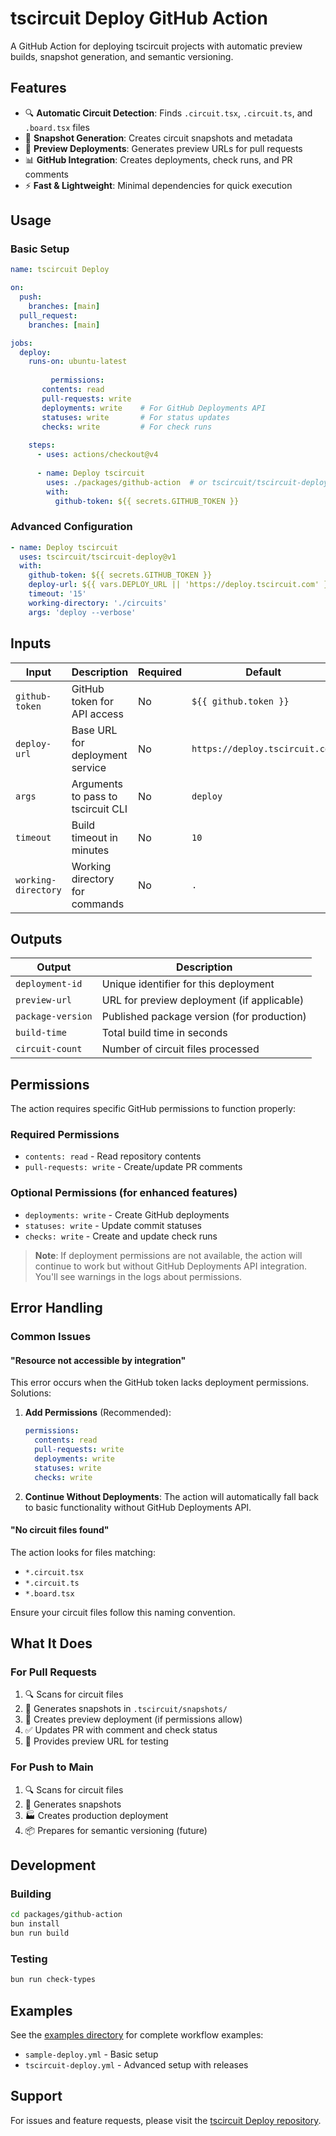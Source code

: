 # tscircuit Deploy GitHub Action

A GitHub Action for deploying tscircuit projects with automatic preview builds, snapshot generation, and semantic versioning.

## Features

- 🔍 **Automatic Circuit Detection**: Finds `.circuit.tsx`, `.circuit.ts`, and `.board.tsx` files
- 📸 **Snapshot Generation**: Creates circuit snapshots and metadata
- 🚀 **Preview Deployments**: Generates preview URLs for pull requests
- 📊 **GitHub Integration**: Creates deployments, check runs, and PR comments
- ⚡ **Fast & Lightweight**: Minimal dependencies for quick execution

## Usage

### Basic Setup

```yaml
name: tscircuit Deploy

on:
  push:
    branches: [main]
  pull_request:
    branches: [main]

jobs:
  deploy:
    runs-on: ubuntu-latest
    
         permissions:
       contents: read
       pull-requests: write
       deployments: write    # For GitHub Deployments API
       statuses: write       # For status updates
       checks: write         # For check runs
    
    steps:
      - uses: actions/checkout@v4
      
      - name: Deploy tscircuit
        uses: ./packages/github-action  # or tscircuit/tscircuit-deploy@v1
        with:
          github-token: ${{ secrets.GITHUB_TOKEN }}
```

### Advanced Configuration

```yaml
- name: Deploy tscircuit
  uses: tscircuit/tscircuit-deploy@v1
  with:
    github-token: ${{ secrets.GITHUB_TOKEN }}
    deploy-url: ${{ vars.DEPLOY_URL || 'https://deploy.tscircuit.com' }}
    timeout: '15'
    working-directory: './circuits'
    args: 'deploy --verbose'
```

## Inputs

| Input | Description | Required | Default |
|-------|-------------|----------|---------|
| `github-token` | GitHub token for API access | No | `${{ github.token }}` |
| `deploy-url` | Base URL for deployment service | No | `https://deploy.tscircuit.com` |
| `args` | Arguments to pass to tscircuit CLI | No | `deploy` |
| `timeout` | Build timeout in minutes | No | `10` |
| `working-directory` | Working directory for commands | No | `.` |

## Outputs

| Output | Description |
|--------|-------------|
| `deployment-id` | Unique identifier for this deployment |
| `preview-url` | URL for preview deployment (if applicable) |
| `package-version` | Published package version (for production) |
| `build-time` | Total build time in seconds |
| `circuit-count` | Number of circuit files processed |

## Permissions

The action requires specific GitHub permissions to function properly:

### Required Permissions
- `contents: read` - Read repository contents
- `pull-requests: write` - Create/update PR comments

### Optional Permissions (for enhanced features)
- `deployments: write` - Create GitHub deployments
- `statuses: write` - Update commit statuses
- `checks: write` - Create and update check runs

> **Note**: If deployment permissions are not available, the action will continue to work but without GitHub Deployments API integration. You'll see warnings in the logs about permissions.

## Error Handling

### Common Issues

#### "Resource not accessible by integration"
This error occurs when the GitHub token lacks deployment permissions. Solutions:

1. **Add Permissions** (Recommended):
   ```yaml
   permissions:
     contents: read
     pull-requests: write
     deployments: write
     statuses: write
     checks: write
   ```

2. **Continue Without Deployments**: The action will automatically fall back to basic functionality without GitHub Deployments API.

#### "No circuit files found"
The action looks for files matching:
- `*.circuit.tsx`
- `*.circuit.ts` 
- `*.board.tsx`

Ensure your circuit files follow this naming convention.

## What It Does

### For Pull Requests
1. 🔍 Scans for circuit files
2. 📸 Generates snapshots in `.tscircuit/snapshots/`
3. 🚀 Creates preview deployment (if permissions allow)
4. ✅ Updates PR with comment and check status
5. 🔗 Provides preview URL for testing

### For Push to Main
1. 🔍 Scans for circuit files
2. 📸 Generates snapshots
3. 🏭 Creates production deployment
4. 📦 Prepares for semantic versioning (future)

## Development

### Building
```bash
cd packages/github-action
bun install
bun run build
```

### Testing
```bash
bun run check-types
```

## Examples

See the [examples directory](../../.github/workflows/) for complete workflow examples:
- `sample-deploy.yml` - Basic setup
- `tscircuit-deploy.yml` - Advanced setup with releases

## Support

For issues and feature requests, please visit the [tscircuit Deploy repository](https://github.com/tscircuit/tscircuit-deploy). 